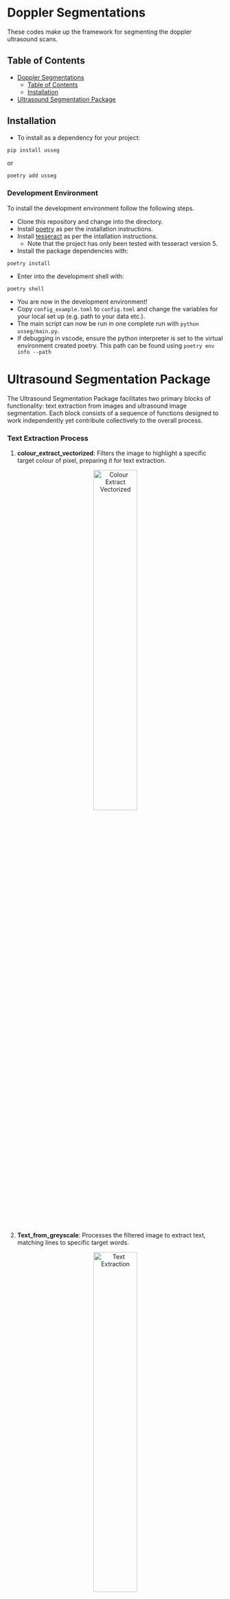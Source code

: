 # Doppler Segmentations

These codes make up the framework for segmenting the doppler ultrasound scans.

## Table of Contents

- [Doppler Segmentations](#doppler-segmentations)
  - [Table of Contents](#table-of-contents)
  - [Installation](#installation)
- [Ultrasound Segmentation Package](#ultrasound-segmentation-package)


## Installation

- To install as a dependency for your project:

``` 
pip install usseg
```

or

``` sh
poetry add usseg
```


### Development Environment

To install the development environment follow the following steps.

- Clone this repository and change into the directory.
- Install [poetry](https://python-poetry.org/docs/) as per the installation instructions.
- Install [tesseract](https://github.com/tesseract-ocr/tesseract) as per the intallation instructions.
    - Note that the project has only been tested with tesseract version 5.
- Install the package dependencies with:
```
poetry install

```
- Enter into the development shell with:

```
poetry shell
```

- You are now in the development environment!
- Copy `config_example.toml` to `config.toml` and change the variables for your local set up (e.g. path to your data etc.).
- The main script can now be run in one complete run with `python usseg/main.py`.
- If debugging in vscode, ensure the python interpreter is set to the virtual environment created poetry. This path can be found using ```poetry env info --path```


# Ultrasound Segmentation Package

The Ultrasound Segmentation Package facilitates two primary blocks of functionality: 
text extraction from images and ultrasound image segmentation. Each block consists 
of a sequence of functions designed to work independently yet contribute collectively 
to the overall process.

### Text Extraction Process

1. **colour_extract_vectorized**: Filters the image to highlight a specific target colour of pixel, preparing it for text extraction.
<div align="center">
   <img src="Documentation/source/Vectorized_colour_extraction_diagram.png" width="45%" alt="Colour Extract Vectorized" />
</div>

2. **Text_from_greyscale**: Processes the filtered image to extract text, matching lines to specific target words.
<div align="center">
   <img src="Documentation/source/Text_extraction_diagram.png" alt="Text Extraction" width="45%"/>
</div>

3. **Metric_check**: Performs a common-sense check on the extracted measurements using knowledge of their interdependencies and known physiological limits, ensuring data accuracy.
<div align="center">
   <img src="Documentation/source/df_data_extracted_diagram.png" width="45%" alt="Data Extracted"/>
</div>
Following the successful extraction and validation of text data, the workflow transitions to the image segmentation process.

### Image Segmentation Process

4. **Initial_segmentation**: Begins with a coarse segmentation of the waveform.
5. **Define_end_ROIs**: Defines regions adjacent to the coarse segmentation.
<div align="center">
   <img src="Documentation/source/Initial_segmentation_diagram.png" alt="Initial Segmentation"/>
</div>

6. **Segment_refinement**: Refines the segmentation within the coarse boundaries.
<div align="center">
   <img src="Documentation/source/Segment_refinement_diagram.png" alt="Segment Refinement"/>
</div>

7. **Search_for_ticks**: Identifies ticks in the axes ROIs for accurate scaling.
8. **Search_for_labels**: Locates labels within the axes ROIs for data extraction.

<div align="center" style="display: flex; justify-content: center;">
    <img src="Documentation/source/TickandLabel_diagram.png" width="35%" alt="Search for Ticks" style="margin-right: 30px;"/>
    <img src="Documentation/source/ROIAX_change_diagram.png" width="35%" alt="Search for Labels"/>
</div>

9. **Plot_Digitized_data**: Digitizes the extracted data to plot the waveform.
<div align="center">
   <img src="Documentation/source/Digitize_Function_diagram.png" alt="Plot Digitized Data"/>
</div>

10. **Plot_correction**: (Optional) Adjusts the time axis based on heart rate data.
11. **Annotate**: Visualizes the segmentation steps on the original image.
<div align="center">
    <img src="Documentation/source/Overview2.png" alt="Annotate"/>
</div>

Each function in these sequences plays a vital role in the overall process, which aims for accurate data extraction. For more in-depth information about each function, please refer to the detailed descriptions in the [here](usseg.html) section of this documentation.

## Usage Examples

Some common usage examples include segmenting a single image, or processing a batch of images.

### Processing a Single Image

For processing a single image, the `data_from_image` function is imported and provided with PIL and cv2 versions of the image. This could be done through the following code:

```python
# Module imports
import numpy as np
from PIL import Image

# Local imports
from usseg import data_from_image

img_path = "Path/to/a/ultrasound/image.JPG"

PIL_image = Image.open(img_path)
cv2_image = np.array(PIL_image)
df, (xdata, ydata) = data_from_image(PIL_image, cv2_image)
```
Alternatively, the single image processing script within the tests folder can be modified for 
any given input image.

### Batch processing images

For processing groups of images, the usseg.main module can be used. This module is designed 
to process a series of images contained in a folder and save to specified location, defined in the config.toml. 
A visualisation file output.html is generated for evaluation the data extraction. This can be done through:
```python
python usseg/main.py
```

## Limitation and future work

Work on this data extraction package is ongoing. Testing and development
have highlighted several limitations and areas for improvement, guiding
the next steps in its evolution.

The package is currently designed for scans typical of the Voluson E8.
This typically includes measurements in the upper right corner in yellow
and the Doppler waveform in the center bottom half, including both left
and right y-axes. While the functions leverage these features to ensure
accuracy, a limitation is their ineffectiveness with scans from different
types of machines. However, the framework is robust, and minor
modifications could adapt it for other ultrasound devices.

Regarding data extraction, there are occasions where text data is not
correctly extracted. Errors might include missing decimal points or
misinterpretation of characters (e.g., '5' read as an 'S'). Common-sense
checks help mitigate these errors, but they are not foolproof.

Waveform segmentation and digitization quality often depend on the
image's contrast. Faint waveforms against the black background might
result in inaccurate segmentation or complete failure to identify.
Furthermore, some scans are inverted, and although there are measures
to adjust these during digitization, exceptions can still occur.